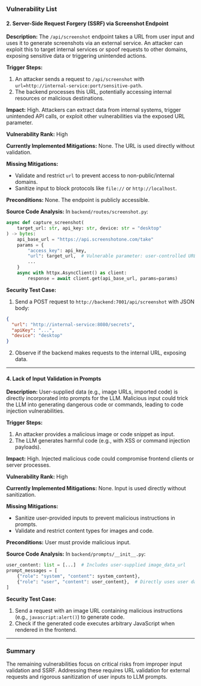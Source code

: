 ### Vulnerability List

#### 2. **Server-Side Request Forgery (SSRF) via Screenshot Endpoint**

**Description:**
The `/api/screenshot` endpoint takes a URL from user input and uses it to generate screenshots via an external service. An attacker can exploit this to target internal services or spoof requests to other domains, exposing sensitive data or triggering unintended actions.

**Trigger Steps:**
1. An attacker sends a request to `/api/screenshot` with `url=http://internal-service:port/sensitive-path`.
2. The backend processes this URL, potentially accessing internal resources or malicious destinations.

**Impact:**
High. Attackers can extract data from internal systems, trigger unintended API calls, or exploit other vulnerabilities via the exposed URL parameter.

**Vulnerability Rank:** High

**Currently Implemented Mitigations:** None. The URL is used directly without validation.

**Missing Mitigations:**
- Validate and restrict `url` to prevent access to non-public/internal domains.
- Sanitize input to block protocols like `file://` or `http://localhost`.

**Preconditions:** None. The endpoint is publicly accessible.

**Source Code Analysis:**
In `backend/routes/screenshot.py`:
```python
async def capture_screenshot(
    target_url: str, api_key: str, device: str = "desktop"
) -> bytes:
    api_base_url = "https://api.screenshotone.com/take"
    params = {
        "access_key": api_key,
        "url": target_url,  # Vulnerable parameter: user-controlled URL
        ...
    }
    async with httpx.AsyncClient() as client:
        response = await client.get(api_base_url, params=params)
```

**Security Test Case:**
1. Send a POST request to `http://backend:7001/api/screenshot` with JSON body:
```json
{
  "url": "http://internal-service:8080/secrets",
  "apiKey": "...",
  "device": "desktop"
}
```
2. Observe if the backend makes requests to the internal URL, exposing data.

---

#### 4. **Lack of Input Validation in Prompts**

**Description:**
User-supplied data (e.g., image URLs, imported code) is directly incorporated into prompts for the LLM. Malicious input could trick the LLM into generating dangerous code or commands, leading to code injection vulnerabilities.

**Trigger Steps:**
1. An attacker provides a malicious image or code snippet as input.
2. The LLM generates harmful code (e.g., with XSS or command injection payloads).

**Impact:**
High. Injected malicious code could compromise frontend clients or server processes.

**Vulnerability Rank:** High

**Currently Implemented Mitigations:** None. Input is used directly without sanitization.

**Missing Mitigations:**
- Sanitize user-provided inputs to prevent malicious instructions in prompts.
- Validate and restrict content types for images and code.

**Preconditions:** User must provide malicious input.

**Source Code Analysis:**
In `backend/prompts/__init__.py`:
```python
user_content: list = [...]  # Includes user-supplied image_data_url
prompt_messages = [
    {"role": "system", "content": system_content},
    {"role": "user", "content": user_content},  # Directly uses user data
]
```

**Security Test Case:**
1. Send a request with an image URL containing malicious instructions (e.g., `javascript:alert()`) to generate code.
2. Check if the generated code executes arbitrary JavaScript when rendered in the frontend.

---

### Summary
The remaining vulnerabilities focus on critical risks from improper input validation and SSRF. Addressing these requires URL validation for external requests and rigorous sanitization of user inputs to LLM prompts.
